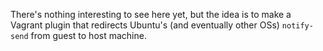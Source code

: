 There's nothing interesting to see here yet, but the idea is to make a Vagrant
plugin that redirects Ubuntu's (and eventually other OSs) `notify-send` from
guest to host machine.
